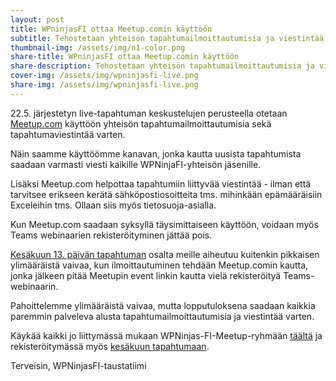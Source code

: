 ```yaml
---
layout: post
title: WPninjasFI ottaa Meetup.comin käyttöön
subtitle: Tehostetaan yhteisön tapahtumailmoittautumisia ja viestintää
thumbnail-img: /assets/img/n1-color.png
share-title: WPninjasFI ottaa Meetup.comin käyttöön
share-description: Tehostetaan yhteisön tapahtumailmoittautumisia ja viestintää
cover-img: /assets/img/wpninjasfi-live.png
share-img: /assets/img/wpninjasfi-live.png
--- 
```

22.5. järjestetyn live-tapahtuman keskustelujen perusteella otetaan <a href="https://www.meetup.com/wpninjasfi/" target="_new">Meetup.com</a> käyttöön yhteisön tapahtumailmoittautumisia sekä tapahtumaviestintää varten. 

Näin saamme käyttöömme kanavan, jonka kautta uusista tapahtumista saadaan varmasti viesti kaikille WPNinjaFI-yhteisön jäsenille. 

Lisäksi Meetup.com helpottaa tapahtumiin liittyvää viestintää - ilman että tarvitsee erikseen kerätä sähköpostiosoitteita tms. mihinkään epämääräisiin Exceleihin tms. Ollaan siis myös tietosuoja-asialla. 

Kun Meetup.com saadaan syksyllä täysimittaiseen käyttöön, voidaan myös Teams webinaarien rekisteröityminen jättää pois. 

<a href="https://wpninjas.fi/2025-06-07-Et%C3%A4tapahtuma-13.6.2025/">Kesäkuun 13. päivän tapahtuman</a> osalta meille aiheutuu kuitenkin pikkaisen ylimääräistä vaivaa, kun ilmoittautuminen tehdään Meetup.comin kautta, jonka jälkeen pitää Meetupin event linkin kautta vielä rekisteröityä Teams-webinaarin. 

Pahoittelemme ylimääräistä vaivaa, mutta lopputuloksena saadaan kaikkia paremmin palveleva alusta tapahtumailmoittautumisia ja viestintää varten. 

Käykää kaikki jo liittymässä mukaan WPNinjas-FI-Meetup-ryhmään <a href="https://www.meetup.com/wpninjasfi/" target="_new">täältä</a> ja rekisteröitymässä myös <a href="https://wpninjas.fi/2025-06-07-Et%C3%A4tapahtuma-13.6.2025/">kesäkuun tapahtumaan</a>.

Terveisin,
WPNinjasFI-taustatiimi
